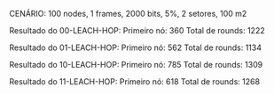 CENÁRIO: 100 nodes, 1 frames, 2000 bits, 5%, 2 setores, 100 m2

Resultado do 00-LEACH-HOP:
Primeiro nó: 360
Total de rounds: 1222

Resultado do 01-LEACH-HOP:
Primeiro nó: 562
Total de rounds: 1134

Resultado do 10-LEACH-HOP:
Primeiro nó: 785
Total de rounds: 1309

Resultado do 11-LEACH-HOP:
Primeiro nó: 618
Total de rounds: 1268
